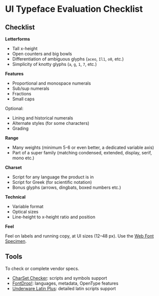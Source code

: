 # UI Typeface Evaluation Checklist

<!--BREAK-->

## Checklist

<!-- What to look for when evaluating/reviewing UI typefaces. -->

**Letterforms**

- Tall x-height
- Open counters and big bowls
- Differentiation of ambiguous glyphs (`aceo`, `Il1`, `o0`, etc.)
- Simplicity of knotty glyphs (`a`, `g`, `1`, `7`, etc.)

**Features**

- Proportional and monospace numerals
- Sub/sup numerals
- Fractions
- Small caps

Optional:

- Lining and historical numerals
- Alternate styles (for some characters)
- Grading

**Range**

- Many weights (minimum 5-6 or even better, a dedicated variable axis)
- Part of a super family (matching condensed, extended, display, serif, mono etc.)

**Charset**

- Script for any language the product is in
- Script for Greek (for scientific notation)
- Bonus glyphs (arrows, dingbats, boxed numbers etc.)

**Technical**

- Variable format
- Optical sizes
- Line-height to x-height ratio and position

**Feel**

Feel on labels and running copy, at UI sizes (12–48 px).
Use the [Web Font Specimen](http://webfontspecimen.com/).

<!-- build own specimen; possibly in several sections: 1 for feel, 1 for all the attributes -->

<!--
<https://www.typography.com/blog/text-for-proofing-fonts>
<http://lthscomputerart2.weebly.com/type-specimen-poster-design.html>
-->

## Tools

To check or complete vendor specs.

- [CharSet Checker](https://www.alphabet-type.com/tools/charset-checker/): scripts and symbols support
- [FontDrop!](https://fontdrop.info/): languages, metadata, OpenType features
- [Underware Latin Plus](https://www.underware.nl/latin_plus/validate/): detailed latin scripts support
